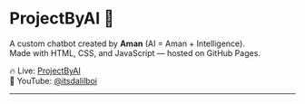 # ProjectByAI 🤖

A custom chatbot created by **Aman** (AI = Aman + Intelligence).  
Made with HTML, CSS, and JavaScript — hosted on GitHub Pages.

🔥 Live: [ProjectByAI](https://amanai12.github.io/projectbyai)  
🎥 YouTube: [@itsdalilboi](https://www.youtube.com/@itsdalilboi)

---

